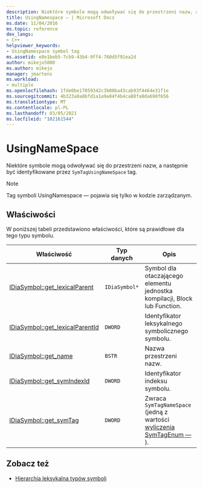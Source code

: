 ```yaml
---
description: Niektóre symbole mogą odwoływać się do przestrzeni nazw, a następnie być identyfikowane przez tag SymTagUsingNameSpace.
title: UsingNamespace — | Microsoft Docs
ms.date: 11/04/2016
ms.topic: reference
dev_langs:
- C++
helpviewer_keywords:
- UsingNamespace symbol tag
ms.assetid: e8e1beb5-7cb9-43b4-9ff4-760d5f91ea2d
author: mikejo5000
ms.author: mikejo
manager: jmartens
ms.workload:
- multiple
ms.openlocfilehash: 1fde0be17059342c3b00ba43cab93f4464e31f1e
ms.sourcegitcommit: 4b323a8a8bfd1a1a9e84f4b4ca88fa8da690f656
ms.translationtype: MT
ms.contentlocale: pl-PL
ms.lasthandoff: 03/05/2021
ms.locfileid: "102161544"
---
```

# <a name="usingnamespace"></a>UsingNameSpace
Niektóre symbole mogą odwoływać się do przestrzeni nazw, a następnie być identyfikowane przez `SymTagUsingNameSpace` tag.

> [!NOTE]
> Tag symboli UsingNamespace — pojawia się tylko w kodzie zarządzanym.

## <a name="properties"></a>Właściwości
 W poniższej tabeli przedstawiono właściwości, które są prawidłowe dla tego typu symbolu.

|Właściwość|Typ danych|Opis|
|--------------|---------------|-----------------|
|[IDiaSymbol::get_lexicalParent](../../debugger/debug-interface-access/idiasymbol-get-lexicalparent.md)|`IDiaSymbol*`|Symbol dla otaczającego elementu jednostka kompilacji, Block lub Function.|
|[IDiaSymbol::get_lexicalParentId](../../debugger/debug-interface-access/idiasymbol-get-lexicalparentid.md)|`DWORD`|Identyfikator leksykalnego symbolicznego symbolu.|
|[IDiaSymbol::get_name](../../debugger/debug-interface-access/idiasymbol-get-name.md)|`BSTR`|Nazwa przestrzeni nazw.|
|[IDiaSymbol::get_symIndexId](../../debugger/debug-interface-access/idiasymbol-get-symindexid.md)|`DWORD`|Identyfikator indeksu symbolu.|
|[IDiaSymbol::get_symTag](../../debugger/debug-interface-access/idiasymbol-get-symtag.md)|`DWORD`|Zwraca `SymTagNameSpace` (jedną z wartości [wyliczenia SymTagEnum —](../../debugger/debug-interface-access/symtagenum.md) ).|

## <a name="see-also"></a>Zobacz też
- [Hierarchia leksykalna typów symboli](../../debugger/debug-interface-access/lexical-hierarchy-of-symbol-types.md)

